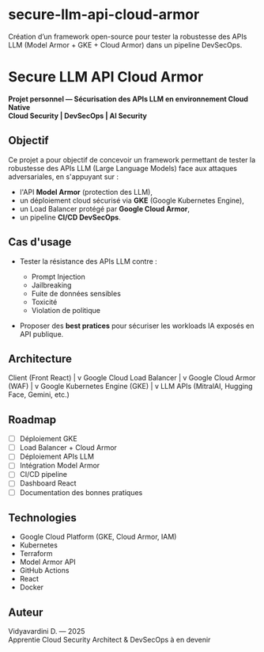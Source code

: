 # secure-llm-api-cloud-armor
Création d’un framework open-source pour tester la robustesse des APIs LLM (Model Armor + GKE + Cloud Armor) dans un pipeline DevSecOps.
# Secure LLM API Cloud Armor

**Projet personnel — Sécurisation des APIs LLM en environnement Cloud Native**  
**Cloud Security | DevSecOps | AI Security**

## Objectif 

Ce projet a pour objectif de concevoir un framework permettant de tester la robustesse des APIs LLM (Large Language Models) face aux attaques adversariales, en s'appuyant sur :
- l'API **Model Armor** (protection des LLM),
- un déploiement cloud sécurisé via **GKE** (Google Kubernetes Engine),
- un Load Balancer protégé par **Google Cloud Armor**,
- un pipeline **CI/CD DevSecOps**.

## Cas d'usage

- Tester la résistance des APIs LLM contre :
  - Prompt Injection
  - Jailbreaking
  - Fuite de données sensibles
  - Toxicité
  - Violation de politique

- Proposer des **best pratices** pour sécuriser les workloads IA exposés en API publique.

## Architecture 

Client (Front React)
        |
        v
Google Cloud Load Balancer
        |
        v
Google Cloud Armor (WAF)
        |
        v
Google Kubernetes Engine (GKE)
        |
        v
LLM APIs (MitralAI, Hugging Face, Gemini, etc.)



## Roadmap

- [ ] Déploiement GKE
- [ ] Load Balancer + Cloud Armor
- [ ] Déploiement APIs LLM
- [ ] Intégration Model Armor
- [ ] CI/CD pipeline
- [ ] Dashboard React
- [ ] Documentation des bonnes pratiques

## Technologies

- Google Cloud Platform (GKE, Cloud Armor, IAM)
- Kubernetes
- Terraform
- Model Armor API
- GitHub Actions
- React
- Docker



## Auteur

Vidyavardini D. — 2025  
Apprentie Cloud Security Architect & DevSecOps à en devenir

